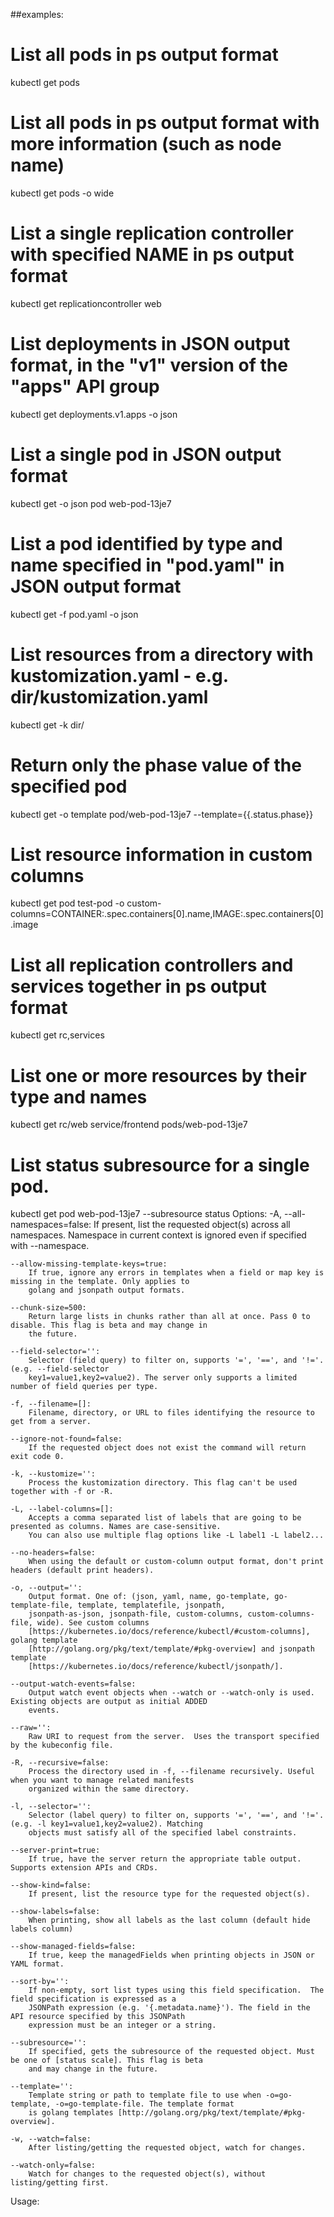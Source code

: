 ##examples:
  # List all pods in ps output format
  kubectl get pods
  
  # List all pods in ps output format with more information (such as node name)
  kubectl get pods -o wide
  
  # List a single replication controller with specified NAME in ps output format
  kubectl get replicationcontroller web
  
  # List deployments in JSON output format, in the "v1" version of the "apps" API group
  kubectl get deployments.v1.apps -o json
  
  # List a single pod in JSON output format
  kubectl get -o json pod web-pod-13je7
  
  # List a pod identified by type and name specified in "pod.yaml" in JSON output format
  kubectl get -f pod.yaml -o json
  
  # List resources from a directory with kustomization.yaml - e.g. dir/kustomization.yaml
  kubectl get -k dir/

  # Return only the phase value of the specified pod
  kubectl get -o template pod/web-pod-13je7 --template={{.status.phase}}
  
  # List resource information in custom columns
  kubectl get pod test-pod -o custom-columns=CONTAINER:.spec.containers[0].name,IMAGE:.spec.containers[0].image
  
  # List all replication controllers and services together in ps output format
  kubectl get rc,services
  
  # List one or more resources by their type and names
  kubectl get rc/web service/frontend pods/web-pod-13je7
  
  # List status subresource for a single pod.
  kubectl get pod web-pod-13je7 --subresource status
Options:
    -A, --all-namespaces=false:
        If present, list the requested object(s) across all namespaces. Namespace in current context is ignored even
        if specified with --namespace.

    --allow-missing-template-keys=true:
        If true, ignore any errors in templates when a field or map key is missing in the template. Only applies to
        golang and jsonpath output formats.

    --chunk-size=500:
        Return large lists in chunks rather than all at once. Pass 0 to disable. This flag is beta and may change in
        the future.

    --field-selector='':
        Selector (field query) to filter on, supports '=', '==', and '!='.(e.g. --field-selector
        key1=value1,key2=value2). The server only supports a limited number of field queries per type.

    -f, --filename=[]:
        Filename, directory, or URL to files identifying the resource to get from a server.

    --ignore-not-found=false:
        If the requested object does not exist the command will return exit code 0.

    -k, --kustomize='':
        Process the kustomization directory. This flag can't be used together with -f or -R.

    -L, --label-columns=[]:
        Accepts a comma separated list of labels that are going to be presented as columns. Names are case-sensitive.
        You can also use multiple flag options like -L label1 -L label2...

    --no-headers=false:
        When using the default or custom-column output format, don't print headers (default print headers).

    -o, --output='':
        Output format. One of: (json, yaml, name, go-template, go-template-file, template, templatefile, jsonpath,
        jsonpath-as-json, jsonpath-file, custom-columns, custom-columns-file, wide). See custom columns
        [https://kubernetes.io/docs/reference/kubectl/#custom-columns], golang template
        [http://golang.org/pkg/text/template/#pkg-overview] and jsonpath template
        [https://kubernetes.io/docs/reference/kubectl/jsonpath/].

    --output-watch-events=false:
        Output watch event objects when --watch or --watch-only is used. Existing objects are output as initial ADDED
        events.

    --raw='':
        Raw URI to request from the server.  Uses the transport specified by the kubeconfig file.

    -R, --recursive=false:
        Process the directory used in -f, --filename recursively. Useful when you want to manage related manifests
        organized within the same directory.

    -l, --selector='':
        Selector (label query) to filter on, supports '=', '==', and '!='.(e.g. -l key1=value1,key2=value2). Matching
        objects must satisfy all of the specified label constraints.

    --server-print=true:
        If true, have the server return the appropriate table output. Supports extension APIs and CRDs.

    --show-kind=false:
        If present, list the resource type for the requested object(s).

    --show-labels=false:
        When printing, show all labels as the last column (default hide labels column)

    --show-managed-fields=false:
        If true, keep the managedFields when printing objects in JSON or YAML format.

    --sort-by='':
        If non-empty, sort list types using this field specification.  The field specification is expressed as a
        JSONPath expression (e.g. '{.metadata.name}'). The field in the API resource specified by this JSONPath
        expression must be an integer or a string.

    --subresource='':
        If specified, gets the subresource of the requested object. Must be one of [status scale]. This flag is beta
        and may change in the future.

    --template='':
        Template string or path to template file to use when -o=go-template, -o=go-template-file. The template format
        is golang templates [http://golang.org/pkg/text/template/#pkg-overview].

    -w, --watch=false:
        After listing/getting the requested object, watch for changes.

    --watch-only=false:
        Watch for changes to the requested object(s), without listing/getting first.

Usage:

